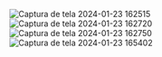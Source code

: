![Captura de tela 2024-01-23 162515](https://github.com/lucasleandro1/Decodificador/assets/103941951/13a1c2fa-3c22-41b6-acd3-2aa6412a63bd)
![Captura de tela 2024-01-23 162720](https://github.com/lucasleandro1/Decodificador/assets/103941951/bbfb639f-e5ef-4295-a84f-95e38e0dc250)
![Captura de tela 2024-01-23 162750](https://github.com/lucasleandro1/Decodificador/assets/103941951/e708026e-916c-44a3-ad12-a327cd3a561d)
![Captura de tela 2024-01-23 165402](https://github.com/lucasleandro1/Decodificador/assets/103941951/0c4f1597-078e-4f8d-a96d-c015796e4310)
